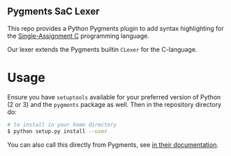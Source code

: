 Pygments SaC Lexer
------------------

This repo provides a Python Pygments plugin to add syntax highlighting for the [Single-Assignment C][1] programming language.

Our lexer extends the Pygments builtin `CLexer` for the C-language.

Usage
=====

Ensure you have `setuptools` available for your preferred version of Python (2 or 3) and the `pygments` package as well. Then in
the repository directory do:

```bash
# to install in your home directory
$ python setup.py install --user
```

You can also call this directly from Pygments, see [in their documentation][2].

[1]: https://www.sac-home.org/
[2]: http://pygments.org/docs/lexerdevelopment/#adding-and-testing-a-new-lexer
